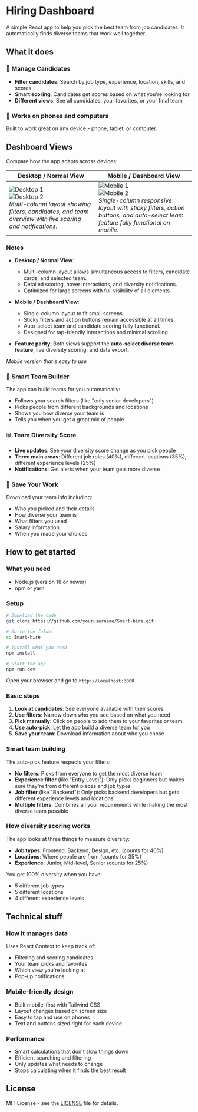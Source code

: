 # Hiring Dashboard

A simple React app to help you pick the best team from job candidates. It automatically finds diverse teams that work well together.

## What it does

### 👥 Manage Candidates
- **Filter candidates**: Search by job type, experience, location, skills, and scores
- **Smart scoring**: Candidates get scores based on what you're looking for
- **Different views**: See all candidates, your favorites, or your final team

### 📱 Works on phones and computers
Built to work great on any device - phone, tablet, or computer.

## Dashboard Views

Compare how the app adapts across devices:

| Desktop / Normal View | Mobile / Dashboard View |
|----------------------|------------------------|
| ![Desktop 1](https://github.com/user-attachments/assets/5c54161c-0393-4507-8ac1-65f54d06ffff) <br> ![Desktop 2](https://github.com/user-attachments/assets/7c3555ef-a0c8-4ce0-bc49-d735bedf0b6d) <br> *Multi-column layout showing filters, candidates, and team overview with live scoring and notifications.* | ![Mobile 1](https://github.com/user-attachments/assets/32243a4f-b5e9-46c1-b6ff-05f2c2cdecb7) <br> ![Mobile 2](https://github.com/user-attachments/assets/a56d0b25-62a8-4df1-8db9-a49acf2dcb3f) <br> *Single-column responsive layout with sticky filters, action buttons, and auto-select team feature fully functional on mobile.* |

### Notes

- **Desktop / Normal View**:  
  - Multi-column layout allows simultaneous access to filters, candidate cards, and selected team.  
  - Detailed scoring, hover interactions, and diversity notifications.  
  - Optimized for large screens with full visibility of all elements.  

- **Mobile / Dashboard View**:  
  - Single-column layout to fit small screens.  
  - Sticky filters and action buttons remain accessible at all times.  
  - Auto-select team and candidate scoring fully functional.  
  - Designed for tap-friendly interactions and minimal scrolling.  

- **Feature parity**: Both views support the **auto-select diverse team feature**, live diversity scoring, and data export.



*Mobile version that's easy to use*

### 🤖 Smart Team Builder
The app can build teams for you automatically:
- Follows your search filters (like "only senior developers")
- Picks people from different backgrounds and locations
- Shows you how diverse your team is
- Tells you when you get a great mix of people

### 📊 Team Diversity Score
- **Live updates**: See your diversity score change as you pick people
- **Three main areas**: Different job roles (40%), different locations (35%), different experience levels (25%)
- **Notifications**: Get alerts when your team gets more diverse

### 💾 Save Your Work
Download your team info including:
- Who you picked and their details
- How diverse your team is
- What filters you used
- Salary information
- When you made your choices

## How to get started

### What you need
- Node.js (version 18 or newer)
- npm or yarn

### Setup

```bash
# Download the code
git clone https://github.com/yourusername/Smart-hire.git

# Go to the folder
cd Smart-hire

# Install what you need
npm install

# Start the app
npm run dev
```

Open your browser and go to `http://localhost:3000`



### Basic steps

1. **Look at candidates**: See everyone available with their scores
2. **Use filters**: Narrow down who you see based on what you need
3. **Pick manually**: Click on people to add them to your favorites or team
4. **Use auto-pick**: Let the app build a diverse team for you
5. **Save your team**: Download information about who you chose

### Smart team building

The auto-pick feature respects your filters:

- **No filters**: Picks from everyone to get the most diverse team
- **Experience filter** (like "Entry Level"): Only picks beginners but makes sure they're from different places and job types
- **Job filter** (like "Backend"): Only picks backend developers but gets different experience levels and locations
- **Multiple filters**: Combines all your requirements while making the most diverse team possible

### How diversity scoring works

The app looks at three things to measure diversity:

- **Job types**: Frontend, Backend, Design, etc. (counts for 40%)
- **Locations**: Where people are from (counts for 35%)
- **Experience**: Junior, Mid-level, Senior (counts for 25%)

You get 100% diversity when you have:
- 5 different job types
- 5 different locations  
- 4 different experience levels

## Technical stuff

### How it manages data
Uses React Context to keep track of:
- Filtering and scoring candidates
- Your team picks and favorites
- Which view you're looking at
- Pop-up notifications

### Mobile-friendly design
- Built mobile-first with Tailwind CSS
- Layout changes based on screen size
- Easy to tap and use on phones
- Text and buttons sized right for each device

### Performance
- Smart calculations that don't slow things down
- Efficient searching and filtering
- Only updates what needs to change
- Stops calculating when it finds the best result


## License

MIT License - see the [LICENSE](LICENSE) file for details.

